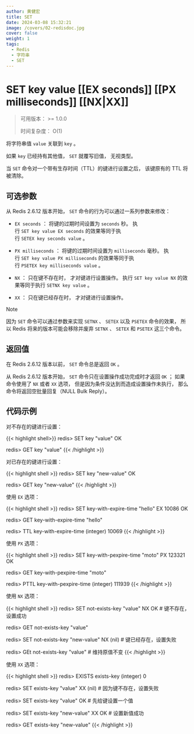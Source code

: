 ```yaml
---
author: 黄健宏
title: SET
date: 2024-03-08 15:32:21
image: /covers/02-redisdoc.jpg
cover: false
weight: 1
tags:
  - Redis
  - 字符串
  - SET
---
```


# SET key value [[EX seconds]] [[PX milliseconds]] [[NX|XX]]

> 可用版本： >= 1.0.0
> 
> 时间复杂度： O(1)

将字符串值 `value` 关联到 `key` 。

如果 `key` 已经持有其他值， `SET` 就覆写旧值， 无视类型。

当 `SET` 命令对一个带有生存时间（TTL）的键进行设置之后， 该键原有的 TTL 将被清除。

## 可选参数

从 Redis 2.6.12 版本开始， `SET` 命令的行为可以通过一系列参数来修改：

- `EX seconds` ： 将键的过期时间设置为 `seconds` 秒。 执行 `SET key value EX seconds` 的效果等同于执行 `SETEX key seconds value` 。
    
- `PX milliseconds` ： 将键的过期时间设置为 `milliseconds` 毫秒。 执行 `SET key value PX milliseconds` 的效果等同于执行 `PSETEX key milliseconds value` 。
    
- `NX` ： 只在键不存在时， 才对键进行设置操作。 执行 `SET key value NX` 的效果等同于执行 `SETNX key value` 。
    
- `XX` ： 只在键已经存在时， 才对键进行设置操作。

Note

因为 `SET` 命令可以通过参数来实现 `SETNX` 、 `SETEX` 以及 `PSETEX` 命令的效果， 所以 Redis 将来的版本可能会移除并废弃 `SETNX` 、 `SETEX` 和 `PSETEX` 这三个命令。

## 返回值

在 Redis 2.6.12 版本以前， `SET` 命令总是返回 `OK` 。

从 Redis 2.6.12 版本开始， `SET` 命令只在设置操作成功完成时才返回 `OK` ； 如果命令使用了 `NX` 或者 `XX` 选项， 但是因为条件没达到而造成设置操作未执行， 那么命令将返回空批量回复（NULL Bulk Reply）。

## 代码示例

对不存在的键进行设置：

{{< highlight shell>}}
redis> SET key "value"
OK

redis> GET key
"value"
{{< /highlight >}}


对已存在的键进行设置：

{{< highlight shell >}}
redis> SET key "new-value"
OK

redis> GET key
"new-value"
{{< /highlight >}}

使用 `EX` 选项：

{{< highlight shell >}}
redis> SET key-with-expire-time "hello" EX 10086
OK

redis> GET key-with-expire-time
"hello"

redis> TTL key-with-expire-time
(integer) 10069
{{< /highlight >}}

使用 `PX` 选项：

{{< highlight shell >}}
redis> SET key-with-pexpire-time "moto" PX 123321
OK

redis> GET key-with-pexpire-time
"moto"

redis> PTTL key-with-pexpire-time
(integer) 111939
{{< /highlight >}}

使用 `NX` 选项：

{{< highlight shell >}}
redis> SET not-exists-key "value" NX
OK      # 键不存在，设置成功

redis> GET not-exists-key
"value"

redis> SET not-exists-key "new-value" NX
(nil)   # 键已经存在，设置失败

redis> GEt not-exists-key
"value" # 维持原值不变
{{< /highlight >}}

使用 `XX` 选项：

{{< highlight shell >}}
redis> EXISTS exists-key
(integer) 0

redis> SET exists-key "value" XX
(nil)   # 因为键不存在，设置失败

redis> SET exists-key "value"
OK      # 先给键设置一个值

redis> SET exists-key "new-value" XX
OK      # 设置新值成功

redis> GET exists-key
"new-value"
{{< /highlight >}}
